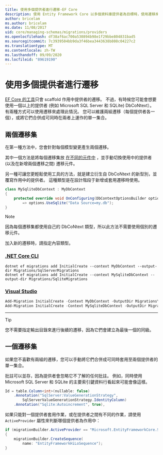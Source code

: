 ```yaml
---
title: 使用多個提供者進行遷移-EF Core
description: 使用 Entity Framework Core 以多個資料庫提供者為目標時，使用遷移來管理資料庫架構
author: bricelam
ms.author: bricelam
ms.date: 11/08/2017
uid: core/managing-schemas/migrations/providers
ms.openlocfilehash: df38af6ac700a530894b98e1f29bbe804831bad5
ms.sourcegitcommit: 7c3939504bb9da3f46bea3443638b808c04227c2
ms.translationtype: MT
ms.contentlocale: zh-TW
ms.lasthandoff: 09/09/2020
ms.locfileid: "89619190"
---
```

# <a name="migrations-with-multiple-providers"></a>使用多個提供者進行遷移

[EF Core 的工具][1]只會 scaffold 作用中提供者的遷移。 不過，有時候您可能會想要使用一個以上的提供者 (例如 Microsoft SQL Server 和 SQLite) DbCoNtext）。 有兩種方式可以使用遷移來處理此情況。 您可以維護兩組遷移（每個提供者各一個），或將它們合併成可同時在兩者上運作的單一集合。

## <a name="two-migration-sets"></a>兩個遷移集

在第一種方法中，您會針對每個模型變更產生兩個遷移。

其中一個方法是將每個遷移集放 [在不同的元件中][2] ，並手動切換使用中的提供者 (以及在新增兩個遷移之間) 遷移元件。

另一種可讓您更輕鬆使用工具的方法，就是建立衍生自 DbCoNtext 的新型別，並覆寫作用中的提供者。 這種類型是在設計階段于新增或套用遷移時使用。

``` csharp
class MySqliteDbContext : MyDbContext
{
    protected override void OnConfiguring(DbContextOptionsBuilder options)
        => options.UseSqlite("Data Source=my.db");
}
```

> [!NOTE]
> 因為每個遷移集都使用自己的 DbCoNtext 類型，所以此方法不需要使用個別的遷移元件。

加入新的遷移時，請指定內容類型。

### <a name="net-core-cli"></a>[.NET Core CLI](#tab/dotnet-core-cli)

```dotnetcli
dotnet ef migrations add InitialCreate --context MyDbContext --output-dir Migrations/SqlServerMigrations
dotnet ef migrations add InitialCreate --context MySqliteDbContext --output-dir Migrations/SqliteMigrations
```

### <a name="visual-studio"></a>[Visual Studio](#tab/vs)

``` powershell
Add-Migration InitialCreate -Context MyDbContext -OutputDir Migrations\SqlServerMigrations
Add-Migration InitialCreate -Context MySqliteDbContext -OutputDir Migrations\SqliteMigrations
```

***

> [!TIP]
> 您不需要指定輸出目錄來進行後續的遷移，因為它們會建立為最後一個的同級。

## <a name="one-migration-set"></a>一個遷移集

如果您不喜歡有兩組的遷移，您可以手動將它們合併成可同時套用至兩個提供者的單一集合。

批註可以並存，因為提供者會忽略它不了解的任何批註。 例如，同時使用 Microsoft SQL Server 和 SQLite 的主要索引鍵資料行看起來可能會像這樣。

``` csharp
Id = table.Column<int>(nullable: false)
    .Annotation("SqlServer:ValueGenerationStrategy",
        SqlServerValueGenerationStrategy.IdentityColumn)
    .Annotation("Sqlite:Autoincrement", true),
```

如果只能對一個提供者套用作業，或在提供者之間有不同的作業，請使用 `ActiveProvider` 屬性來判斷哪個提供者為作用中：

``` csharp
if (migrationBuilder.ActiveProvider == "Microsoft.EntityFrameworkCore.SqlServer")
{
    migrationBuilder.CreateSequence(
        name: "EntityFrameworkHiLoSequence");
}
```

  [1]: xref:core/miscellaneous/cli/index
  [2]: xref:core/managing-schemas/migrations/projects
